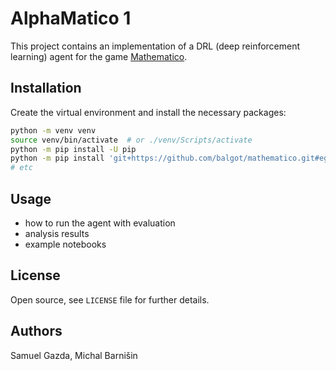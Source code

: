 # AlphaMatico 1


This project contains an implementation of a DRL (deep reinforcement learning) agent for the game [Mathematico](https://github.com/balgot/mathematico).


## Installation

Create the virtual environment and install the necessary packages:

```bash
python -m venv venv
source venv/bin/activate  # or ./venv/Scripts/activate
python -m pip install -U pip
python -m pip install 'git+https://github.com/balgot/mathematico.git#egg=mathematico&subdirectory=game'
# etc
```


## Usage

* how to run the agent with evaluation
* analysis results
* example notebooks


## License

Open source, see `LICENSE` file for further details.



## Authors

Samuel Gazda, Michal Barnišin
